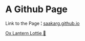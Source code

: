 # A Github Page

Link to the Page ¦ [saakarg.github.io](https://saakarg.github.io/)

[Ox Lantern Lottie 🐂](https://lottiefiles.com/48401-ox-lantern-zodiac-lunar-new-year-2021)
